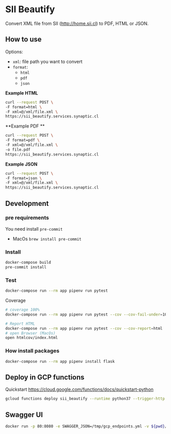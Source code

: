 # SII Beautify

Convert XML file from SII (http://home.sii.cl) to PDF, HTML or JSON.

## How to use

Options:

* `xml`: file path you want to convert
* `format`:
  * `html`
  * `pdf`
  * `json`

**Example HTML**

```bash
curl --request POST \
-F format=html \
-F xml=@/xml/file.xml \
https://sii_beautify.services.synaptic.cl
```



**Example PDF **

```bash
curl --request POST \
-F format=pdf \
-F xml=@/xml/file.xml \
-o file.pdf
https://sii_beautify.services.synaptic.cl
```



**Example JSON**

```bash
curl --request POST \
-F format=json \
-F xml=@/xml/file.xml \
https://sii_beautify.services.synaptic.cl
```



## Development

### pre requirements

You need install `pre-commit`

* MacOs `brew install pre-commit`

### Install

```bash
docker-compose build
pre-commit install
```



### Test

```bash
docker-compose run --rm app pipenv run pytest
```

Coverage

```bash
# coverage 100%
docker-compose run --rm app pipenv run pytest --cov --cov-fail-under=100

# Report HTML
docker-compose run --rm app pipenv run pytest --cov --cov-report=html
# open Browser (MacOs)
open htmlcov/index.html
```



### How install packages

```bash
docker-compose run --rm app pipenv install flask
```



## Deploy in GCP functions

Quickstart https://cloud.google.com/functions/docs/quickstart-python



```bash
gcloud functions deploy sii_beautify --runtime python37 --trigger-http --memory 128MB
```





## Swagger UI



```bash
docker run -p 80:8080 -e SWAGGER_JSON=/tmp/gcp_endpoints.yml -v ${pwd}/:/tmp swaggerapi/swagger-ui
```

